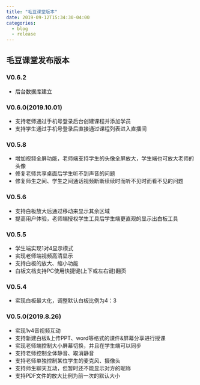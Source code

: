 ```yaml
---
title: "毛豆课堂版本"
date: 2019-09-12T15:34:30-04:00
categories:
  - blog
  - release
---
```


## 毛豆课堂发布版本

### V0.6.2

- 后台数据库建立

### V0.6.0(2019.10.01)

- 支持老师通过手机号登录后台创建课程并添加学员
- 支持学生通过手机号登录后直接通过课程列表进入直播间

### V0.5.8

- 增加视频全屏功能，老师端支持学生的头像全屏放大，学生端也可放大老师的头像
- 修复老师共享桌面后学生听不到声音的问题
- 修复师生之间、学生之间通话视频断断续续时而听不见时而看不见的问题

### V0.5.6

- 支持白板放大后通过移动来显示其余区域
- 提高用户体验，老师端授权学生工具后学生端更直观的显示出白板工具

### V0.5.5

- 学生端实现1对4显示模式
- 实现老师端视频高清显示
- 支持白板的放大、缩小功能
- 白板文档支持PC使用快捷键(上下或左右键)翻页

### V0.5.4

- 实现白板最大化，调整默认白板比例为4：3

### V0.5.0(2019.8.26)

- 实现1v4音视频互动
- 支持新建白板&上传PPT、word等格式的课件&屏幕分享进行授课
- 实现老师端控制大小屏幕切换，并且在学生端可以同步
- 支持老师控制全体静音、取消静音
- 支持老师单独控制某位学生的麦克风、摄像头
- 支持师生聊天互动，但暂时还不能显示对方的昵称
- 支持PDF文件的放大比例为前一次的默认大小
